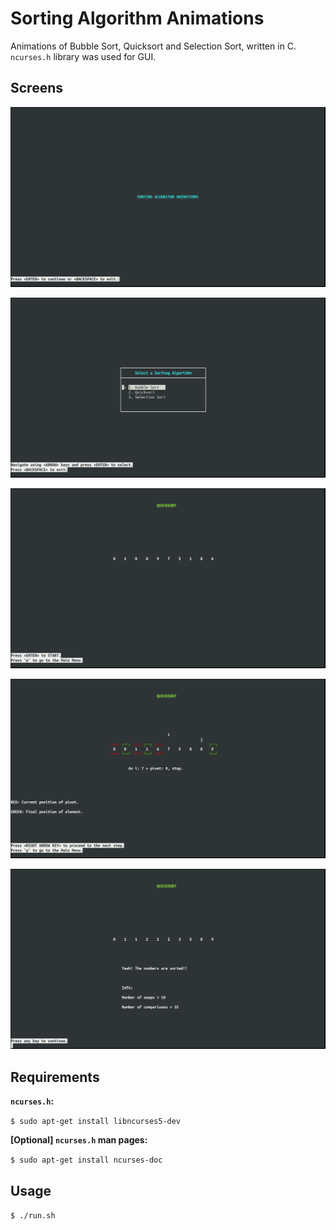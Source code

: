 # Sorting Algorithm Animations

Animations of Bubble Sort, Quicksort and Selection Sort, written in C.  
`ncurses.h` library was used for GUI.

## Screens

![intro](images/intro.png)

![menu](images/menu.png)

![qsort](images/qsort.png)

![qsort2](images/qsort2.png)

![qsort3](images/qsort3.png)

## Requirements

**`ncurses.h`:**

`$ sudo apt-get install libncurses5-dev`

**[Optional] `ncurses.h` man pages:**

`$ sudo apt-get install ncurses-doc`

## Usage

`$ ./run.sh`
